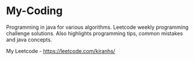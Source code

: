 # My-Coding
Programming in java for various algorithms. Leetcode weekly programming challenge solutions. Also highlights programming tips, common mistakes and java concepts.

My Leetcode - https://leetcode.com/kiranhs/
